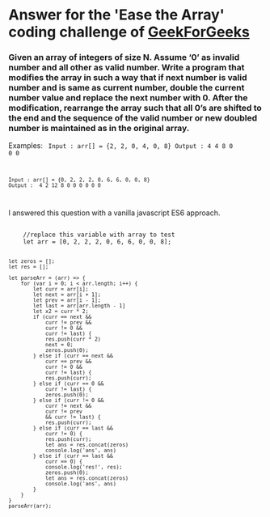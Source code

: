 <h1>Answer for the 'Ease the Array' coding challenge of <a href="https://practice.geeksforgeeks.org/problems/ease-the-array/0#ExpectOP">GeekForGeeks</a></h1>
<h3>Given an array of integers of size N. Assume ‘0’ as invalid number and all other as valid number. Write a program that modifies the array in such a way that if next number is  valid number and is same as current number, double the current number value and replace the next number with 0. After the modification, rearrange the array such that all 0’s are shifted to the end and the sequence of the valid number or new doubled number is maintained as in the original array.</h3>

Examples:
<code>
    Input : arr[] = {2, 2, 0, 4, 0, 8}
    Output : 4 4 8 0 0 0
    
    Input : arr[] = {0, 2, 2, 2, 0, 6, 6, 0, 0, 8}
    Output :  4 2 12 8 0 0 0 0 0 0
</code>

I answered this question with a vanilla javascript ES6 approach.

<code>
    //replace this variable with array to test
    let arr = [0, 2, 2, 2, 0, 6, 6, 0, 0, 8];
    
    let zeros = [];
    let res = [];
    
    let parseArr = (arr) => {
        for (var i = 0; i < arr.length; i++) {
            let curr = arr[i];
            let next = arr[i + 1];
            let prev = arr[i - 1];
            let last = arr[arr.length - 1]
            let x2 = curr * 2;
            if (curr == next &&
                curr != prev &&
                curr != 0 &&
                curr != last) {
                res.push(curr * 2)
                next = 0;
                zeros.push(0);
            } else if (curr == next &&
                curr == prev &&
                curr != 0 &&
                curr != last) {
                res.push(curr);
            } else if (curr == 0 &&
                curr != last) {
                zeros.push(0);
            } else if (curr != 0 &&
                curr != next &&
                curr != prev
                && curr != last) {
                res.push(curr);
            } else if (curr == last &&
                curr != 0) {
                res.push(curr);
                let ans = res.concat(zeros)
                console.log('ans', ans)
            } else if (curr == last &&
                curr == 0) {
                console.log('res!', res);
                zeros.push(0);
                let ans = res.concat(zeros)
                console.log('ans', ans)
            }
        }
    }    
    parseArr(arr);
</code>
